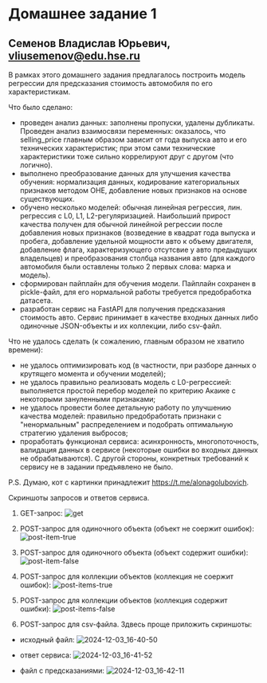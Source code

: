 # Домашнее задание 1
## Семенов Владислав Юрьевич, vliusemenov@edu.hse.ru

В рамках этого домашнего задания предлагалось построить модель регрессии для предсказания стоимость автомобиля по его характеристикам.

Что было сделано:
- проведен анализ данных: заполнены пропуски, удалены дубликаты. Проведен анализ взаимосвязи переменных: оказалось, что selling_price главным образом зависит от года выпуска авто и его технических характеристик; при этом сами технические характеристики тоже сильно коррелируют друг с другом (что логично).
- выполнено преобразование данных для улучшения качества обучения: нормализация данных, кодирование категориальных признаков методом OHE, добавление новых признаков на основе существующих.
- обучено несколько моделей: обычная линейная регрессия, лин. регрессия с L0, L1, L2-регуляризацией. Наибольший прирост качества получен для обычной линейной регрессии после добавления новых признаков (возведение в квадрат года выпуска и пробега, добавление удельной мощности авто к объему двигателя, добавление флага, характеризующего отсутсвие у авто предыдущих владельцев) и преобразования столбца названия авто (для каждого автомобиля были оставлены только 2 первых слова: марка и модель).
- сформирован пайплайн для обучения модели. Пайплайн сохранен в pickle-файл, для его нормальной работы требуется предобработка датасета.
- разработан сервис на FastAPI для получения предсказания стоимость авто. Сервис принимает в качестве входных данных либо одиночные JSON-объекты и их коллекции, либо csv-файл.

Что не удалось сделать (к сожалению, главным образом не хватило времени):
- не удалось оптимизировать код (в частности, при разборе данных о крутящего момента и обучении моделей);
- не удалось правильно реализовать модель с L0-регрессией: выполняется простой перебор моделей по критерию Акаике с некоторыми зануленными признаками;
- не удалось провести более детальную работу по улучшению качества моделей: правильно предобработать признаки с "ненормальным" распределением и подобрать оптимальную стратегию удаления выбросов;
- проработать функционал сервиса: асинхронность, многопоточность, валидация данных в сервисе (некоторые ошибки во входных данных не обрабатываются). С другой стороны, конкретных требований к сервису не в задании предъявлено не было.

P.S. Думаю, кот с картинки принадлежит https://t.me/alonagolubovich.

Скриншоты запросов и ответов сервиса.
1. GET-запрос:
![get](https://github.com/user-attachments/assets/4d3551ec-f9f6-4133-b0d7-e7ea72fa228a)

2. POST-запрос для одиночного объекта (объект не соержит ошибок):
![post-item-true](https://github.com/user-attachments/assets/2a917b12-934b-4133-9053-16ed8df0be70)

3. POST-запрос для одиночного объекта (объект содержит ошибки):
![post-item-false](https://github.com/user-attachments/assets/77926363-b953-48e7-8493-1924ea29f132)

4. POST-запрос для коллекции объектов (коллекция не соержит ошибок):
![post-items-true](https://github.com/user-attachments/assets/9e773ef1-e1c4-4f51-9b49-a105ea5473de)

5. POST-запрос для коллекции объектов (коллекция содержит ошибки):
![post-items-false](https://github.com/user-attachments/assets/6db26adb-e6f2-49e0-aae8-f5a1ae583283)

6. POST-запрос для csv-файла. Здвесь проще приложить скриншоты:
- исходный файл:
![2024-12-03_16-40-50](https://github.com/user-attachments/assets/eac79b23-b0f0-42a9-84ba-4cb272654cbb)

- ответ сервиса:
![2024-12-03_16-41-52](https://github.com/user-attachments/assets/8c785e46-a4f5-4af2-9037-1b432527b323)

- файл с предсказаниями:
![2024-12-03_16-42-11](https://github.com/user-attachments/assets/97342375-6d6f-40f8-b952-023f8bab11ca)
